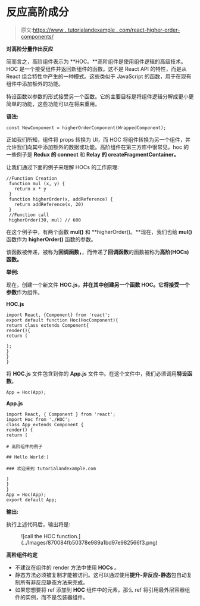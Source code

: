 # 反应高阶成分

> 原文:[https://www . tutorialandexample . com/react-higher-order-components/](https://www.tutorialandexample.com/react-higher-order-components/)

**对高阶分量作出反应**

简而言之，高阶组件表示为 **HOC。**高阶组件是使用组件逻辑的高级技术。HOC 是一个接受组件并返回新组件的函数。这不是 React API 的特性，而是从 React 组合特性中产生的一种模式。这些类似于 JavaScript 的函数，用于在现有组件中添加额外的功能。

特设函数以参数的形式接受另一个函数。它的主要目标是将组件逻辑分解成更小更简单的功能，这些功能可以在将来重用。

**语法:**

```
const NewComponent = higherOrderComponent(WrappedComponent);
```

正如我们所知，组件将 props 转换为 UI，而 HOC 将组件转换为另一个组件，并允许我们向其中添加额外的数据或功能。高阶组件在第三方库中很常见。hoc 的一些例子是 **Redux 的 connect** 和 **Relay 的 createFragmentContainer。**

让我们通过下面的例子来理解 HOCs 的工作原理:

```
//Function Creation  
 function mul (x, y) {  
   return x * y  
 }  
 function higherOrder(x, addReference) {  
   return addReference(x, 20)  
 }  
 //Function call  
 higherOrder(30, mul) // 600   
```

在这个例子中，有两个函数 **mul()** 和 **higherOrder()。**现在，我们也给 **mul()** 函数作为 **higherOrder()** 函数的参数。

该函数被传递，被称为**回调函数，**，而传递了**回调函数**的函数被称为**高阶(HOCs)函数。**

**举例:**

现在，创建一个新文件 **HOC.js，**并在其中创建另一个函数 HOC。它将接受一个**参数**作为组件。

**HOC.js**

```
import React, {Component} from 'react'; 
export default function Hoc(HocComponent){ 
return class extends Component{ 
render(){ 
return ( 

); 
} 
} 
} 

```

将 **HOC.js** 文件包含到你的 **App.js** 文件中。在这个文件中，我们必须调用**特设函数**。

```
App = Hoc(App); 
```

**App.js**

```
import React, { Component } from 'react'; 
import Hoc from './HOC'; 
class App extends Component { 
render() { 
return ( 

# 高阶组件的例子

## Hello World:)

### 欢迎来到 tutorialandexample.com

) 
} 
} 
App = Hoc(App); 
export default App;  
```

**输出:**

执行上述代码后，输出将是:

<figure class="aligncenter">![call the HOC function.](../Images/870084fb50378e989a1bd97e982566f3.png)</figure>

**高阶组件约定**

*   不建议在组件的 render 方法中使用 **HOCs** 。
*   静态方法必须被复制才能被访问。这可以通过使用**提升-非反应-静态**包自动复制所有非反应静态方法来完成。
*   如果您想要将 ref 添加到 **HOC** 组件中的元素，那么 ref 将引用最外层容器组件的实例，而不是包装器组件。
